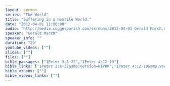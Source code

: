 ```yaml
---
layout: sermon
series: "The World"
title: "Suffering in a Hostile World."
date: "2012-04-01 11:00:00"
audio: "http://media.coggesparish.com/sermons/2012-04-01 Gerald March.mp3"
speaker: "Gerald March"
speaker_info: ""
duration: "29"
youtube_videos: [""]
slides: [""]
files: [""]
bible_passages: ["1Peter 3:8-22","1Peter 4:12-19"]
bible_links: ["1Peter 3:8-22&amp;version=NIVUK","1Peter 4:12-19&amp;version=NIVUK"]
bible_videos: [""]
bible_videos_links: [""]
---
```

